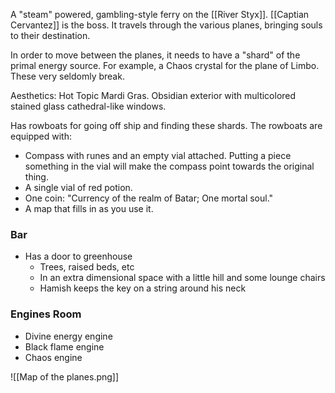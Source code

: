 A "steam" powered, gambling-style ferry on the [[River Styx]]. [[Captian Cervantez]] is the boss. It travels through the various planes, bringing souls to their destination.

In order to move between the planes, it needs to have a "shard" of the primal energy source. For example, a Chaos crystal for the plane of Limbo. These very seldomly break.

Aesthetics: Hot Topic Mardi Gras. Obsidian exterior with multicolored stained glass cathedral-like windows.


Has rowboats for going off ship and finding these shards. The rowboats are equipped with:
- Compass with runes and an empty vial attached. Putting a piece something in the vial will make the compass point towards the original thing.
- A single vial of red potion.
- One coin: "Currency of the realm of Batar; One mortal soul."
- A map that fills in as you use it.

### Bar
- Has a door to greenhouse
	- Trees, raised beds, etc
	- In an extra dimensional space with a little hill and some lounge chairs
	- Hamish keeps the key on a string around his neck

### Engines Room
- Divine energy engine
- Black flame engine
- Chaos engine

![[Map of the planes.png]]